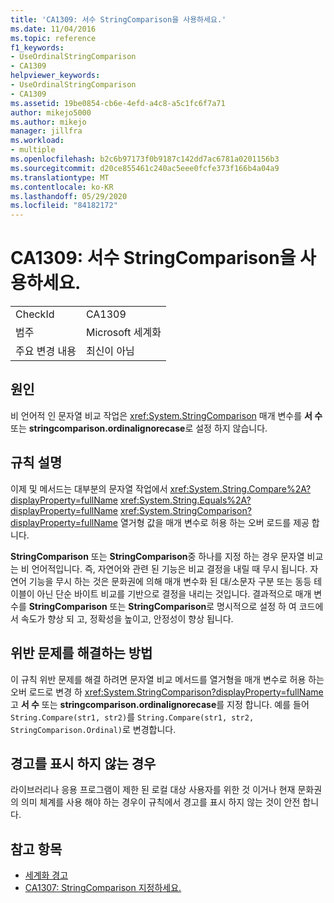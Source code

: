 ```yaml
---
title: 'CA1309: 서수 StringComparison을 사용하세요.'
ms.date: 11/04/2016
ms.topic: reference
f1_keywords:
- UseOrdinalStringComparison
- CA1309
helpviewer_keywords:
- UseOrdinalStringComparison
- CA1309
ms.assetid: 19be0854-cb6e-4efd-a4c8-a5c1fc6f7a71
author: mikejo5000
ms.author: mikejo
manager: jillfra
ms.workload:
- multiple
ms.openlocfilehash: b2c6b97173f0b9187c142dd7ac6781a0201156b3
ms.sourcegitcommit: d20ce855461c240ac5eee0fcfe373f166b4a04a9
ms.translationtype: MT
ms.contentlocale: ko-KR
ms.lasthandoff: 05/29/2020
ms.locfileid: "84182172"
---
```

# <a name="ca1309-use-ordinal-stringcomparison"></a>CA1309: 서수 StringComparison을 사용하세요.

|||
|-|-|
|CheckId|CA1309|
|범주|Microsoft 세계화|
|주요 변경 내용|최신이 아님|

## <a name="cause"></a>원인

비 언어적 인 문자열 비교 작업은 <xref:System.StringComparison> 매개 변수를 **서 수** 또는 **stringcomparison.ordinalignorecase**로 설정 하지 않습니다.

## <a name="rule-description"></a>규칙 설명
이제 및 메서드는 대부분의 문자열 작업에서 <xref:System.String.Compare%2A?displayProperty=fullName> <xref:System.String.Equals%2A?displayProperty=fullName> <xref:System.StringComparison?displayProperty=fullName> 열거형 값을 매개 변수로 허용 하는 오버 로드를 제공 합니다.

**StringComparison** 또는 **StringComparison**중 하나를 지정 하는 경우 문자열 비교는 비 언어적입니다. 즉, 자연어와 관련 된 기능은 비교 결정을 내릴 때 무시 됩니다. 자연어 기능을 무시 하는 것은 문화권에 의해 매개 변수화 된 대/소문자 구분 또는 동등 테이블이 아닌 단순 바이트 비교를 기반으로 결정을 내리는 것입니다. 결과적으로 매개 변수를 **StringComparison** 또는 **StringComparison**로 명시적으로 설정 하 여 코드에서 속도가 향상 되 고, 정확성을 높이고, 안정성이 향상 됩니다.

## <a name="how-to-fix-violations"></a>위반 문제를 해결하는 방법
이 규칙 위반 문제를 해결 하려면 문자열 비교 메서드를 열거형을 매개 변수로 허용 하는 오버 로드로 변경 하 <xref:System.StringComparison?displayProperty=fullName> 고 **서 수** 또는 **stringcomparison.ordinalignorecase**를 지정 합니다. 예를 들어 `String.Compare(str1, str2)`를 `String.Compare(str1, str2, StringComparison.Ordinal)`로 변경합니다.

## <a name="when-to-suppress-warnings"></a>경고를 표시 하지 않는 경우
라이브러리나 응용 프로그램이 제한 된 로컬 대상 사용자를 위한 것 이거나 현재 문화권의 의미 체계를 사용 해야 하는 경우이 규칙에서 경고를 표시 하지 않는 것이 안전 합니다.

## <a name="see-also"></a>참고 항목

- [세계화 경고](../code-quality/globalization-warnings.md)
- [CA1307: StringComparison 지정하세요.](../code-quality/ca1307.md)
